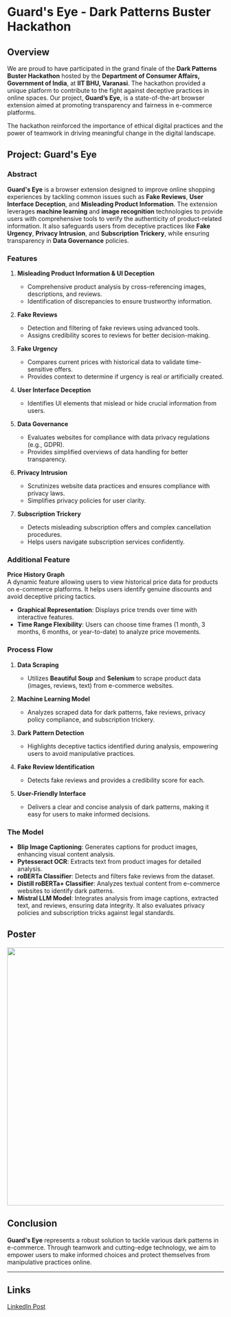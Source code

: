 # Guard's Eye - Dark Patterns Buster Hackathon

## Overview

We are proud to have participated in the grand finale of the **Dark Patterns Buster Hackathon** hosted by the **Department of Consumer Affairs, Government of India**, at **IIT BHU, Varanasi**. The hackathon provided a unique platform to contribute to the fight against deceptive practices in online spaces. Our project, **Guard’s Eye**, is a state-of-the-art browser extension aimed at promoting transparency and fairness in e-commerce platforms.

The hackathon reinforced the importance of ethical digital practices and the power of teamwork in driving meaningful change in the digital landscape.

## Project: Guard's Eye

### Abstract

**Guard's Eye** is a browser extension designed to improve online shopping experiences by tackling common issues such as **Fake Reviews**, **User Interface Deception**, and **Misleading Product Information**. The extension leverages **machine learning** and **image recognition** technologies to provide users with comprehensive tools to verify the authenticity of product-related information. It also safeguards users from deceptive practices like **Fake Urgency**, **Privacy Intrusion**, and **Subscription Trickery**, while ensuring transparency in **Data Governance** policies.

### Features

1. **Misleading Product Information & UI Deception**  
   - Comprehensive product analysis by cross-referencing images, descriptions, and reviews.
   - Identification of discrepancies to ensure trustworthy information.

2. **Fake Reviews**  
   - Detection and filtering of fake reviews using advanced tools.
   - Assigns credibility scores to reviews for better decision-making.

3. **Fake Urgency**  
   - Compares current prices with historical data to validate time-sensitive offers.
   - Provides context to determine if urgency is real or artificially created.

4. **User Interface Deception**  
   - Identifies UI elements that mislead or hide crucial information from users.

5. **Data Governance**  
   - Evaluates websites for compliance with data privacy regulations (e.g., GDPR).
   - Provides simplified overviews of data handling for better transparency.

6. **Privacy Intrusion**  
   - Scrutinizes website data practices and ensures compliance with privacy laws.
   - Simplifies privacy policies for user clarity.

7. **Subscription Trickery**  
   - Detects misleading subscription offers and complex cancellation procedures.
   - Helps users navigate subscription services confidently.

### Additional Feature

**Price History Graph**  
A dynamic feature allowing users to view historical price data for products on e-commerce platforms. It helps users identify genuine discounts and avoid deceptive pricing tactics.

- **Graphical Representation**: Displays price trends over time with interactive features.
- **Time Range Flexibility**: Users can choose time frames (1 month, 3 months, 6 months, or year-to-date) to analyze price movements.

### Process Flow

1. **Data Scraping**  
   - Utilizes **Beautiful Soup** and **Selenium** to scrape product data (images, reviews, text) from e-commerce websites.

2. **Machine Learning Model**  
   - Analyzes scraped data for dark patterns, fake reviews, privacy policy compliance, and subscription trickery.

3. **Dark Pattern Detection**  
   - Highlights deceptive tactics identified during analysis, empowering users to avoid manipulative practices.

4. **Fake Review Identification**  
   - Detects fake reviews and provides a credibility score for each.

5. **User-Friendly Interface**  
   - Delivers a clear and concise analysis of dark patterns, making it easy for users to make informed decisions.

### The Model

- **Blip Image Captioning**: Generates captions for product images, enhancing visual content analysis.
- **Pytesseract OCR**: Extracts text from product images for detailed analysis.
- **roBERTa Classifier**: Detects and filters fake reviews from the dataset.
- **Distill roBERTa+ Classifier**: Analyzes textual content from e-commerce websites to identify dark patterns.
- **Mistral LLM Model**: Integrates analysis from image captions, extracted text, and reviews, ensuring data integrity. It also evaluates privacy policies and subscription tricks against legal standards.

## Poster
<div align="center">
  <img src="https://github.com/Sandy-exe/DPBH_Hackathon_Main/blob/main/Poster/DPBH%20poster.png" width="600"/>
</div>

## Conclusion

**Guard's Eye** represents a robust solution to tackle various dark patterns in e-commerce. Through teamwork and cutting-edge technology, we aim to empower users to make informed choices and protect themselves from manipulative practices online.

---

## Links
[LinkedIn Post](https://www.linkedin.com/posts/bharat-p-88b15b1b7_dpbh2023-darkpatternsbuster-digitalethics-activity-7206187024477822977-0p_Q?utm_source=share&utm_medium=member_desktop)
